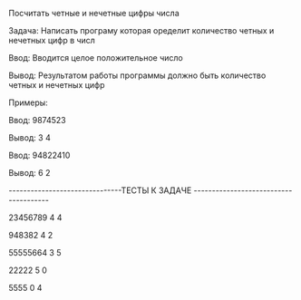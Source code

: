 Посчитать четные и нечетные цифры числа

Задача: Написать програму которая оределит количество четных и нечетных цифр в числ

Ввод:
Вводится целое положительное число

Вывод: 
Результатом работы программы должно быть количество четных и нечетных цифр 

Примеры:

Ввод: 9874523

Вывод: 3 4

Ввод: 94822410

Вывод: 6 2


-------------------------------ТЕСТЫ К ЗАДАЧЕ --------------------------------------




23456789
4 4

948382
4 2 

55555664 
3 5

22222
5 0

5555
0 4


